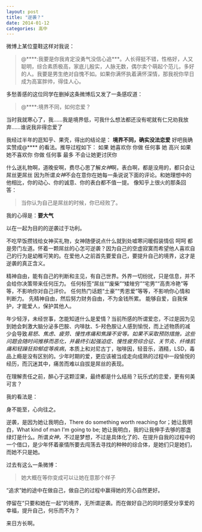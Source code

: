 ```yaml
---
layout: post
title: "逆袭？"
date: 2014-01-12
categories: 高中
---
```


微博上某位童鞋这样对我说：

> @\*\*\*\*:我要是你我肯定没勇气没信心追\*\*\*。人长得挺不错，性格好，人又聪明，综合素质极高，家底儿殷实，人脉无数，偶尔卖个萌起个范儿，多好的人。我要是男生绝对自愧不如。如果你满怀执着满怀深情，那我祝你早日成为高富胖帅，得佳人心。

多愁善感的这位同学在删掉这条微博后又发了一条感叹道：
> @\*\*\*\*:境界不同，如何恋爱？

当时我就寒心了，我……我是境界低，可我什么想法都还没有呢就有仁兄劝我放弃……谁说我非得恋爱了

我经过半年的逛知乎、果壳，得出的结论是：
**境界不同，确实没法恋爱**
好吧我确实赞成@\*\*\*\* 的看法。推导过程如下：
如果 她喜欢你
    你做 任何事
    她 高兴
如果 她不喜欢你
   你做 任何事
   最多 不会让她更讨厌你

什么送礼物啊，道晚安啊，费尽心思了解*女神*啊，表白啊，都是没用的，都只会让屌丝更屌丝
因为所谓*女神*不会在意你在她每一条说说下面的评论。和她理想中的他相比，你的动心、你的诚意、你的表白都不值一提。
像知乎上很火的那条回答：
>    当你认为自己是屌丝的时候，你已经败了。

我的心得是：**要大气**

以在一起为目的的逆袭过于功利。

不吃早饭攒钱给女神买礼物，女神随便说点什么就到处嘘寒问暖假装情侣 呵呵 都是旁门左道。怀着一颗屌丝的心怎可逆袭？因为自己的空虚寂寞而希望他人喜欢自己的行为是幼稚可笑的。在爱他人之前首先要爱自己，要提升自己的境界，这才是逆袭的真正含义。

精神自由，能有自己的判断和主见，有自己世界。外界一切纷扰，只是信息，并不会给你决策带来任何压力。
任何标签“屌丝”“废柴”“矮矬穷”“宅男”“高贵冷艳”等等，不影响你对自己评价。
任何热门话题“土豪”“秀恩爱”等等，不影响你心情和判断力。
先精神自由，然后努力财务自由，不为金钱所累。
能够自爱，自我保护，才能爱人，保护其他人。

年少轻浮，未经世事，怎能知道什么是爱情？当前所感的所谓爱恋，不过是因为见到她会刺激大脑分泌多巴胺、内啡肽、5-羟色胺让人感到愉悦，而上述物质的减少会导致*易怒、焦虑、疲劳、慢性疼痛和焦躁不安等。如果不采取预防措施，这些问题会随时间推移而恶化，并最终引起强迫症、慢性疲劳综合征、关节炎、纤维肌痛和轻躁狂抑郁症等疾病*，本质上和对尼古丁，咖啡因，轻音乐，酒精，LSD，毒品上瘾是没有区别的。少年时期的爱，更应该被当成走向成熟的过程中一段愉悦的经历，而沉迷其中，痛苦而难以自拔是屌丝的表现。

在理解责任之前，醉心于这颗涩果，最终都是什么结局？玩乐式的恋爱，更有何美可言？

我的看法是：

身不能至，心向往之。

逆袭，是因为她让我明白，There do something worth reaching for；她让我明白，What kind of man I'm going to be; 她让我明白，我的让我伸手去够的那盏绿灯是什么。所谓*女神*，不过是梦想，不过是具体化了的、在提升自我的过程中的一个借口，是少年怀着豪情所要去闯荡去寻找的种种的综合体，是她们只是她们，而她不只是她。

过去有这么一条微博：

>	她大概在等你变成可以让她在意那个样子

“追求”她的途中在做自己，做自己的过程中赢得她的芳心自然更好。

停留在“只要和她在一起”的境界，无所谓逆袭。而在做好自己的同时感受分享爱的幸福，提升自己，何乐而不为？

来日方长啊。
